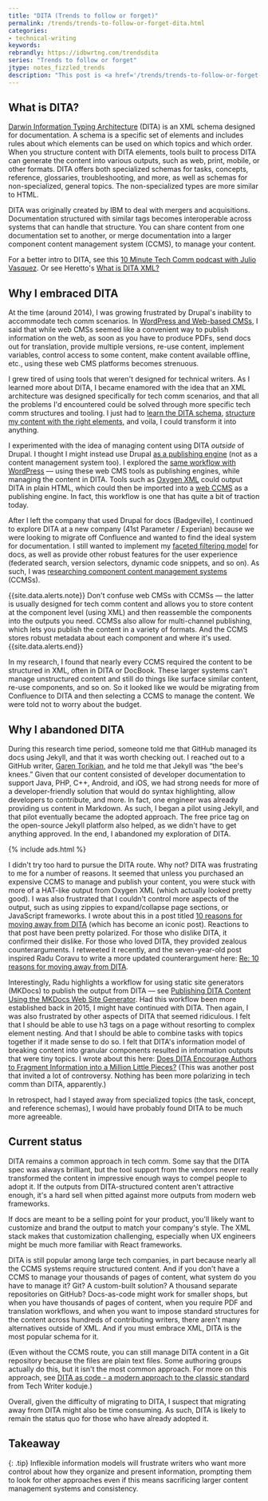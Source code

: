 ```yaml
---
title: "DITA (Trends to follow or forget)"
permalink: /trends/trends-to-follow-or-forget-dita.html
categories:
- technical-writing
keywords:
rebrandly: https://idbwrtng.com/trendsdita
series: "Trends to follow or forget"
jtype: notes_fizzled_trends
description: "This post is <a href='/trends/trends-to-follow-or-forget-intro.html'>part of a series</a> that explores tech comm trends that I've either followed or forgotten, and why. The overall goal is to better understand the reasons that drive trend adoption or abandonment in my personal career. This post focuses on DITA."
---
```


## What is DITA?

[Darwin Information Typing Architecture](https://en.wikipedia.org/wiki/Darwin_Information_Typing_Architecture) (DITA) is an XML schema designed for documentation. A schema is a specific set of elements and includes rules about which elements can be used on which topics and which order. When you structure content with DITA elements, tools built to process DITA can generate the content into various outputs, such as web, print, mobile, or other formats. DITA offers both specialized schemas for tasks, concepts, reference, glossaries, troubleshooting, and more, as well as schemas for non-specialized, general topics. The non-specialized types are more similar to HTML.

DITA was originally created by IBM to deal with mergers and acquisitions. Documentation structured with similar tags becomes interoperable across systems that can handle that structure. You can share content from one documentation set to another, or merge documentation into a larger component content management system (CCMS), to manage your content.

For a better intro to DITA, see this [10 Minute Tech Comm podcast with Julio Vasquez](https://podcasts.apple.com/us/podcast/julio-vazquez-on-dita-and-the-technical-work/id920575683?i=1000545300075). Or see Heretto's [What is DITA XML?](https://heretto.com/what-is-dita-xml/)

## Why I embraced DITA

At the time (around 2014), I was growing frustrated by Drupal's inability to accommodate tech comm scenarios. In [WordPress and Web-based CMSs](/trends/trends-to-follow-or-forget-wordpress.html), I said that while web CMSs seemed like a convenient way to publish information on the web, as soon as you have to produce PDFs, send docs out for translation, provide multiple versions, re-use content, implement variables, control access to some content, make content available offline, etc., using these web CMS platforms becomes strenuous.

I grew tired of using tools that weren't designed for technical writers. As I learned more about DITA, I became enamored with the idea that an XML architecture was designed specifically for tech comm scenarios, and that all the problems I'd encountered could be solved through more specific tech comm structures and tooling. I just had to [learn the DITA schema](/ditaqrg/), [structure my content with the right elements](https://everypageispageone.com/2012/07/28/the-tyranny-of-the-terrible-troika-rethinking-concept-task-and-reference/), and voila, I could transform it into anything.

I experimented with the idea of managing content using DITA _outside_ of Drupal. I thought I might instead use Drupal [as a publishing engine](https://blog.oxygenxml.com/topics/publishing_dita_content_using_a_markdown_static_web_site_generator.html) (not as a content management system too). I explored the [same workflow with WordPress](/2013/01/21/how-to-import-webhelp-from-a-help-authoring-tool-into-wordpress/) &mdash; using these web CMS tools as publishing engines, while managing the content in DITA. Tools such as [Oxygen XML](/learnapidoc/pubapis_oxygenxml.html) could output DITA in plain HTML, which could then be imported into a [web CCMS](/trends/trends-to-follow-or-forget-wordpress.html) as a publishing engine. In fact, this workflow is one that has quite a bit of traction today.

After I left the company that used Drupal for docs (Badgeville), I continued to explore DITA at a new company (41st Parameter / Experian) because we were looking to migrate off Confluence and wanted to find the ideal system for documentation. I still wanted to implement my [faceted filtering model](/trends/trends-to-follow-or-forget-faceted-filtering.html) for docs, as well as provide other robust features for the user experience (federated search, version selectors, dynamic code snippets, and so on). As such, I was [researching component content management systems](/2016/02/12/the-only-big-systems-manage-xml-and-dita/) (CCMSs).

{{site.data.alerts.note}}
Don't confuse web CMSs with CCMSs &mdash; the latter is usually designed for tech comm content and allows you to store content at the component level (using XML) and then reassemble the components into the outputs you need. CCMSs also allow for multi-channel publishing, which lets you publish the content in a variety of formats. And the CCMS stores robust metadata about each component and where it's used.{{site.data.alerts.end}}

In my research, I found that nearly every CCMS required the content to be structured in XML, often in DITA or DocBook. These larger systems can't manage unstructured content and still do things like surface similar content, re-use components, and so on. So it looked like we would be migrating from Confluence to DITA and then selecting a CCMS to manage the content. We were told not to worry about the budget.

## Why I abandoned DITA

During this research time period, someone told me that GitHub managed its docs using Jekyll, and that it was worth checking out. I reached out to a GitHub writer, [Garen Torikian](https://github.com/gjtorikian), and he told me that Jekyll was “the bee's knees.” Given that our content consisted of developer documentation to support Java, PHP, C++, Android, and iOS, we had strong needs for more of a developer-friendly solution that would do syntax highlighting, allow developers to contribute, and more. In fact, one engineer was already providing us content in Markdown. As such, I began a pilot using Jekyll, and that pilot eventually became the adopted approach. The free price tag on the open-source Jekyll platform also helped, as we didn't have to get anything approved. In the end, I abandoned my exploration of DITA.

{% include ads.html %}

I didn't try too hard to pursue the DITA route. Why not? DITA was frustrating to me for a number of reasons. It seemed that unless you purchased an expensive CCMS to manage and publish your content, you were stuck with more of a HAT-like output from Oxygen XML (which actually looked pretty good). I was also frustrated that I couldn't control more aspects of the output, such as using zippies to expand/collapse page sections, or JavaScript frameworks. I wrote about this in a post titled [10 reasons for moving away from DITA](/2015/01/28/10-reasons-for-moving-away-from-dita/) (which has become an iconic post). Reactions to that post have been pretty polarized. For those who dislike DITA, it confirmed their dislike. For those who loved DITA, they provided zealous counterarguments. I retweeted it recently, and the seven-year-old post inspired Radu Coravu to write a more updated counterargument here: [Re: 10 reasons for moving away from DITA](https://blog.oxygenxml.com/topics/re_10_reasons_for_moving_away_from_dita.html).

Interestingly, Radu highlights a workflow for using static site generators (MKDocs) to publish the output from DITA &mdash; see [Publishing DITA Content Using the MKDocs Web Site Generator](https://blog.oxygenxml.com/topics/publishing_dita_content_using_a_markdown_static_web_site_generator.html). Had this workflow been more established back in 2015, I might have continued with DITA. Then again, I was also frustrated by other aspects of DITA that seemed ridiculous. I felt that I should be able to use h3 tags on a page without resorting to complex element nesting. And that I should be able to combine tasks with topics together if it made sense to do so. I felt that DITA's information model of breaking content into granular components resulted in information outputs that were tiny topics. I wrote about this here: [Does DITA Encourage Authors to Fragment Information into a Million Little Pieces?](/2013/04/22/does-dita-encourage-authors-to-fragment-information-into-a-million-little-pieces/) (This was another post that invited a lot of controversy. Nothing has been more polarizing in tech comm than DITA, apparently.)

In retrospect, had I stayed away from specialized topics (the task, concept, and reference schemas), I would have probably found DITA to be much more agreeable.

## Current status

DITA remains a common approach in tech comm. Some say that the DITA spec was always brilliant, but the tool support from the vendors never really transformed the content in impressive enough ways to compel people to adopt it. If the outputs from DITA-structured content aren't attractive enough, it's a hard sell when pitted against more outputs from modern web frameworks.

If docs are meant to be a selling point for your product, you'll likely want to customize and brand the output to match your company's style. The XML stack makes that customization challenging, especially when UX engineers might be much more familiar with React frameworks.

DITA is still popular among large tech companies, in part because nearly all the CCMS systems require structured content. And if you don't have a CCMS to manage your thousands of pages of content, what system do you have to manage it? Git? A custom-built solution? A thousand separate repositories on GitHub? Docs-as-code might work for smaller shops, but when you have thousands of pages of content, when you require PDF and translation workflows, and when you want to impose standard structures for the content across hundreds of contributing writers, there aren't many alternatives outside of XML. And if you must embrace XML, DITA is the most popular schema for it.

(Even without the CCMS route, you can still manage DITA content in a Git repository because the files are plain text files. Some authoring groups actually do this, but it isn't the most common approach. For more on this approach, see [DITA as code - a modern approach to the classic standard](https://techwriterkoduje.pl/dita-as-code) from Tech Writer koduje.)

Overall, given the difficulty of migrating to DITA, I suspect that migrating away from DITA might also be time consuming. As such, DITA is likely to remain the status quo for those who have already adopted it.

## Takeaway

{: .tip}
Inflexible information models will frustrate writers who want more control about how they organize and present information, prompting them to look for other approaches even if this means sacrificing larger content management systems and consistency.
